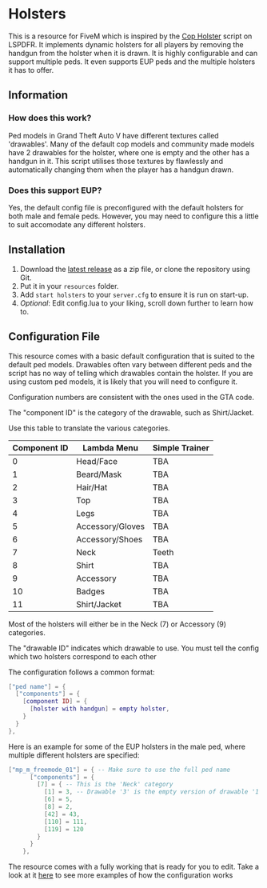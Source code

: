 # Holsters
This is a resource for FiveM which is inspired by the [Cop Holster](https://www.lcpdfr.com/files/file/8017-cop-holster/) script on LSPDFR. It implements dynamic holsters for all players by removing the handgun from the holster when it is drawn. It is highly configurable and can support multiple peds. It even supports EUP peds and the multiple holsters it has to offer.

## Information
### How does this work?
Ped models in Grand Theft Auto V have different textures called 'drawables'. Many of the default cop models and community made models have 2 drawables for the holster, where one is empty and the other has a handgun in it. This script utilises those textures by flawlessly and automatically changing them when the player has a handgun drawn. 

### Does this support EUP?
Yes, the default config file is preconfigured with the default holsters for both male and female peds. However, you may need to configure this a little to suit accomodate any different holsters.

## Installation
1. Download the [latest release](https://github.com/Jamelele/holsters/releases/latest) as a zip file, or clone the repository using Git.
2. Put it in your `resources` folder.
3. Add `start holsters` to your `server.cfg` to ensure it is run on start-up.
4. *Optional*: Edit config.lua to your liking, scroll down further to learn how to.

## Configuration File
This resource comes with a basic default configuration that is suited to the default ped models. Drawables often vary between different peds and the script has no way of telling which drawables contain the holster. If you are using custom ped models, it is likely that you will need to configure it.

Configuration numbers are consistent with the ones used in the GTA code. 

The "component ID" is the category of the drawable, such as Shirt/Jacket. 

Use this table to translate the various categories.

| Component ID  | Lambda Menu | Simple Trainer |
| ------------- | ------------- | --------|
| 0  | Head/Face  | TBA |
| 1  | Beard/Mask  | TBA |
| 2  | Hair/Hat  | TBA |
| 3  | Top  | TBA |
| 4  | Legs  | TBA |
| 5  | Accessory/Gloves  | TBA |
| 6  | Accessory/Shoes  | TBA |
| 7  | Neck  | Teeth 
| 8  | Shirt  | TBA |
| 9  | Accessory  | TBA |
| 10  | Badges  | TBA |
| 11  | Shirt/Jacket | TBA |

Most of the holsters will either be in the Neck (7) or Accessory (9) categories.

The "drawable ID" indicates which drawable to use. You must tell the config which two holsters correspond to each other

The configuration follows a common format:
```lua
["ped name"] = {
  ["components"] = {
    [component ID] = {
      [holster with handgun] = empty holster,
    }
  }
},
```

Here is an example for some of the EUP holsters in the male ped, where multiple different holsters are specified:
```lua
["mp_m_freemode_01"] = { -- Make sure to use the full ped name
      ["components"] = {
        [7] = { -- This is the 'Neck' category
          [1] = 3, -- Drawable '3' is the empty version of drawable '1'
          [6] = 5,
          [8] = 2,
          [42] = 43,
          [110] = 111,
          [119] = 120
        }
      }
    },
```

The resource comes with a fully working that is ready for you to edit. Take a look at it [here](config.lua)  to see more examples of how the configuration works 